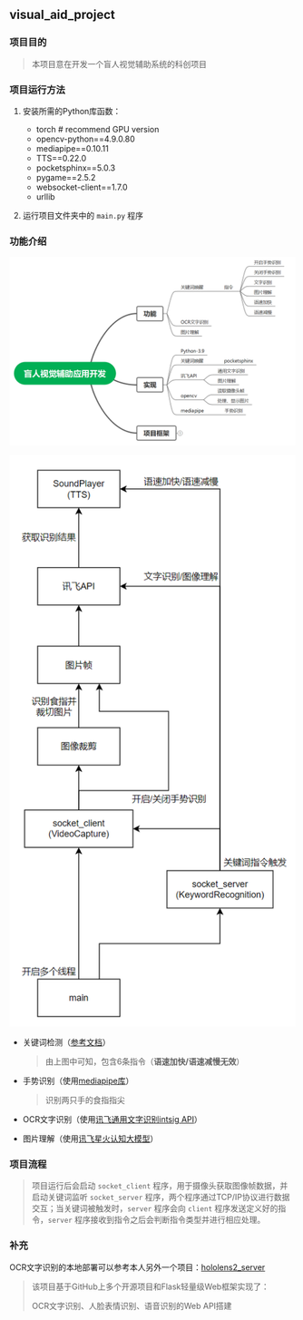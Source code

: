 ## visual_aid_project

### 项目目的

>  本项目意在开发一个盲人视觉辅助系统的科创项目

### 项目运行方法

1. 安装所需的Python库函数：

    - torch  # recommend GPU version
    - opencv-python==4.9.0.80
    - mediapipe==0.10.11
    - TTS==0.22.0
    - pocketsphinx==5.0.3
    - pygame==2.5.2
    - websocket-client==1.7.0
    - urllib
2. 运行项目文件夹中的 `main.py` 程序

### 功能介绍

![1712327045720](README.assets/1712327045720.png)

![1712330240306](README.assets/1712330240306.png)

- 关键词检测（[参考文档](https://blog.51cto.com/u_16099203/7171249?abTest=51cto)）

  > 由上图中可知，包含6条指令（**语速加快/语速减慢无效**）

- 手势识别（使用[mediapipe库](https://developers.google.com/mediapipe/solutions/guide)）

  > 识别两只手的食指指尖

- OCR文字识别（使用[讯飞通用文字识别intsig API](https://www.xfyun.cn/doc/words/universal-character-recognition/API.html)）

- 图片理解（使用[讯飞星火认知大模型](https://www.xfyun.cn/doc/spark/ImageUnderstanding.html#%E6%8E%A5%E5%8F%A3%E8%AF%B4%E6%98%8E)）

### 项目流程

>  项目运行后会启动 `socket_client` 程序，用于摄像头获取图像帧数据，并启动关键词监听 `socket_server` 程序，两个程序通过TCP/IP协议进行数据交互；当关键词被触发时，`server` 程序会向 `client` 程序发送定义好的指令，`server` 程序接收到指令之后会判断指令类型并进行相应处理。

### 补充

OCR文字识别的本地部署可以参考本人另外一个项目：[hololens2_server](https://github.com/chengyingshe/hololens2_server)

> 该项目基于GitHub上多个开源项目和Flask轻量级Web框架实现了：
>
> OCR文字识别、人脸表情识别、语音识别的Web API搭建


